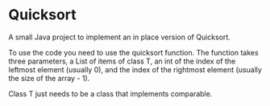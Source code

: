 Quicksort
=========

A small Java project to implement an in place version of Quicksort.

To use the code you need to use the quicksort function. The function takes three parameters, a List of items of class T, an int of the index of the leftmost element (usually 0), and the index of the rightmost element (usually the size of the array - 1).

Class T just needs to be a class that implements comparable.
